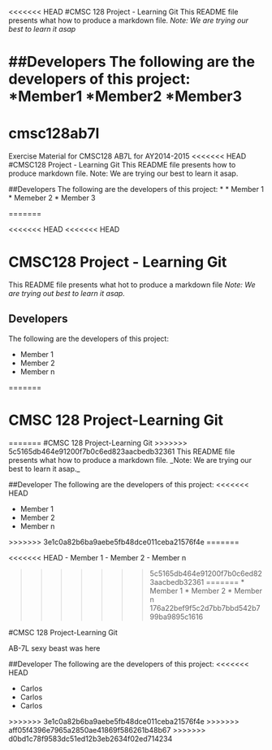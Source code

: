 <<<<<<< HEAD
#CMSC 128 Project - Learning Git
This README file presents what how to produce a markdown file.
*Note: We are trying our best to learn it asap*

##Developers
The following are the developers of this project:
	*Member1
	*Member2
	*Member3
=======
# cmsc128ab7l
Exercise Material for CMSC128 AB7L for AY2014-2015
<<<<<<< HEAD
#CMSC128 Project - Learning Git 
This README file presents how to produce markdown file.
Note: We are trying our best to learn it asap.
	
##Developers 
The following are the developers of this project: 
*
			* Member 1 
			* Memeber 2
			* Member 3
		
=======

<<<<<<< HEAD
<<<<<<< HEAD
# CMSC128 Project - Learning Git
This README file presents what hot to produce a markdown file
*Note: We are trying out best to learn it asap.*

## Developers
The following are the developers of this project:
* Member 1
* Member 2
* Member n

=======
<h1>CMSC 128 Project-Learning Git</h1>
=======
#CMSC 128 Project-Learning Git
>>>>>>> 5c5165db464e91200f7b0c6ed823aacbedb32361
This README file presents what how to produce a markdown file.
_Note: We are trying our best to learn it asap._

##Developer
The following are the developers of this project:
<<<<<<< HEAD
<ul>
	<li>Member 1</li>
	<li>Member 2</li>
	<li>Member n</li>
</ul>
>>>>>>> 3e1c0a82b6ba9aebe5fb48dce011ceba21576f4e
=======

<<<<<<< HEAD
	- Member 1
	- Member 2
	- Member n

>>>>>>> 5c5165db464e91200f7b0c6ed823aacbedb32361
=======
	* Member 1
	* Member 2
	* Member n
>>>>>>> 176a22bef9f5c2d7bb7bbd542b799ba9895c1616

#CMSC 128 Project-Learning Git

AB-7L sexy beast was here


##Developer
The following are the developers of this project:
<<<<<<< HEAD
<ul>
	<li>Carlos</li>
	<li>Carlos</li>
	<li>Carlos</li>
</ul>
>>>>>>> 3e1c0a82b6ba9aebe5fb48dce011ceba21576f4e
>>>>>>> aff05f4396e7965a2850ae41869f586261b48b67
>>>>>>> d0bd1c78f9583dc51ed12b3eb2634f02ed714234
